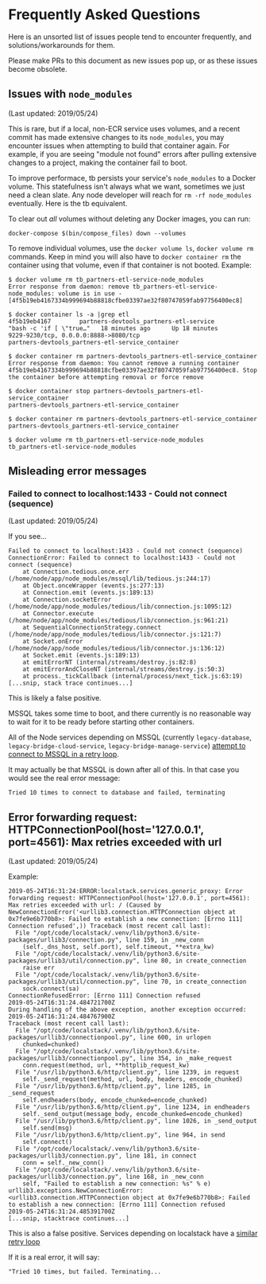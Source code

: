 # Frequently Asked Questions

Here is an unsorted list of issues people tend to encounter frequently, and solutions/workarounds for them.

Please make PRs to this document as new issues pop up, or as these issues become obsolete.

## Issues with `node_modules`

(Last updated: 2019/05/24)

This is rare, but if a local, non-ECR service uses volumes, and a recent commit has made extensive changes to its `node_modules`, you may encounter issues when attempting to build that container again. For example, if you are seeing "module not found" errors after pulling extensive changes to a project, making the container fail to boot.

To improve performace, tb persists your service's `node_modules` to a Docker volume. This statefulness isn't always what we want, sometimes we just need a clean slate. Any node developer will reach for `rm -rf node_modules` eventually. Here is the tb equivalent.

To clear out _all_ volumes without deleting any Docker images, you can run:

```
docker-compose $(bin/compose_files) down --volumes
```

To remove individual volumes, use the `docker volume ls`, `docker volume rm` commands. Keep in mind you will also have to `docker container rm` the container using that volume, even if that container is not booted. Example:

```
$ docker volume rm tb_partners-etl-service-node_modules
Error response from daemon: remove tb_partners-etl-service-node_modules: volume is in use - [4f5b19eb4167334b999694b88818cfbe03397ae32f80747059fab97756400ec8]

$ docker container ls -a |grep etl
4f5b19eb4167        partners-devtools_partners-etl-service                                              "bash -c 'if [ \"true…"   18 minutes ago      Up 18 minutes       9229-9230/tcp, 0.0.0.0:8888->8080/tcp                                                            partners-devtools_partners-etl-service_container

$ docker container rm partners-devtools_partners-etl-service_container
Error response from daemon: You cannot remove a running container 4f5b19eb4167334b999694b88818cfbe03397ae32f80747059fab97756400ec8. Stop the container before attempting removal or force remove

$ docker container stop partners-devtools_partners-etl-service_container
partners-devtools_partners-etl-service_container

$ docker container rm partners-devtools_partners-etl-service_container
partners-devtools_partners-etl-service_container

$ docker volume rm tb_partners-etl-service-node_modules
tb_partners-etl-service-node_modules
```

## Misleading error messages

### Failed to connect to localhost:1433 - Could not connect (sequence)

(Last updated: 2019/05/24)

If you see...

```
Failed to connect to localhost:1433 - Could not connect (sequence)
ConnectionError: Failed to connect to localhost:1433 - Could not connect (sequence)
    at Connection.tedious.once.err (/home/node/app/node_modules/mssql/lib/tedious.js:244:17)
    at Object.onceWrapper (events.js:277:13)
    at Connection.emit (events.js:189:13)
    at Connection.socketError (/home/node/app/node_modules/tedious/lib/connection.js:1095:12)
    at Connector.execute (/home/node/app/node_modules/tedious/lib/connection.js:961:21)
    at SequentialConnectionStrategy.connect (/home/node/app/node_modules/tedious/lib/connector.js:121:7)
    at Socket.onError (/home/node/app/node_modules/tedious/lib/connector.js:136:12)
    at Socket.emit (events.js:189:13)
    at emitErrorNT (internal/streams/destroy.js:82:8)
    at emitErrorAndCloseNT (internal/streams/destroy.js:50:3)
    at process._tickCallback (internal/process/next_tick.js:63:19)
[...snip, stack trace continues...]
```

This is likely a false positive. 

MSSQL takes some time to boot, and there currently is no reasonable way to wait for it to be ready before starting other containers. 

All of the Node services depending on MSSQL (currently `legacy-database`, `legacy-bridge-cloud-service`, `legacy-bridge-manage-service`) [attempt to connect to MSSQL in a retry loop](https://github.com/TouchBistro/legacy-database/blob/c7431fb48cadff4cf397f0b2b9f672ba86f402a0/docker-entrypoint-db.sh).

It may actually be that MSSQL is down after all of this. In that case you would see the real error message:

```
Tried 10 times to connect to database and failed, terminating
```


## Error forwarding request: HTTPConnectionPool(host='127.0.0.1', port=4561): Max retries exceeded with url

(Last updated: 2019/05/24)

Example:

```
2019-05-24T16:31:24:ERROR:localstack.services.generic_proxy: Error forwarding request: HTTPConnectionPool(host='127.0.0.1', port=4561): Max retries exceeded with url: / (Caused by NewConnectionError('<urllib3.connection.HTTPConnection object at 0x7fe9e6b770b8>: Failed to establish a new connection: [Errno 111] Connection refused',)) Traceback (most recent call last):
  File "/opt/code/localstack/.venv/lib/python3.6/site-packages/urllib3/connection.py", line 159, in _new_conn
    (self._dns_host, self.port), self.timeout, **extra_kw)
  File "/opt/code/localstack/.venv/lib/python3.6/site-packages/urllib3/util/connection.py", line 80, in create_connection
    raise err
  File "/opt/code/localstack/.venv/lib/python3.6/site-packages/urllib3/util/connection.py", line 70, in create_connection
    sock.connect(sa)
ConnectionRefusedError: [Errno 111] Connection refused
2019-05-24T16:31:24.484721700Z 
During handling of the above exception, another exception occurred:
2019-05-24T16:31:24.484767900Z 
Traceback (most recent call last):
  File "/opt/code/localstack/.venv/lib/python3.6/site-packages/urllib3/connectionpool.py", line 600, in urlopen
    chunked=chunked)
  File "/opt/code/localstack/.venv/lib/python3.6/site-packages/urllib3/connectionpool.py", line 354, in _make_request
    conn.request(method, url, **httplib_request_kw)
  File "/usr/lib/python3.6/http/client.py", line 1239, in request
    self._send_request(method, url, body, headers, encode_chunked)
  File "/usr/lib/python3.6/http/client.py", line 1285, in _send_request
    self.endheaders(body, encode_chunked=encode_chunked)
  File "/usr/lib/python3.6/http/client.py", line 1234, in endheaders
    self._send_output(message_body, encode_chunked=encode_chunked)
  File "/usr/lib/python3.6/http/client.py", line 1026, in _send_output
    self.send(msg)
  File "/usr/lib/python3.6/http/client.py", line 964, in send
    self.connect()
  File "/opt/code/localstack/.venv/lib/python3.6/site-packages/urllib3/connection.py", line 181, in connect
    conn = self._new_conn()
  File "/opt/code/localstack/.venv/lib/python3.6/site-packages/urllib3/connection.py", line 168, in _new_conn
    self, "Failed to establish a new connection: %s" % e)
urllib3.exceptions.NewConnectionError: <urllib3.connection.HTTPConnection object at 0x7fe9e6b770b8>: Failed to establish a new connection: [Errno 111] Connection refused
2019-05-24T16:31:24.485391700Z 
[...snip, stacktrace continues...]
```

This is also a false positive. Services depending on localstack have a [similar retry loop](https://github.com/TouchBistro/partners-etl-service/blob/master/entrypoints/localstack-entrypoint.sh)

If it is a real error, it will say:

```
"Tried 10 times, but failed. Terminating...
```

